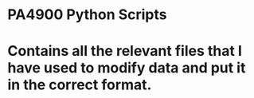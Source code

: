 # PA4900 Python Scripts
# Contains all the relevant files that I have used to modify data and put it in the correct format.
